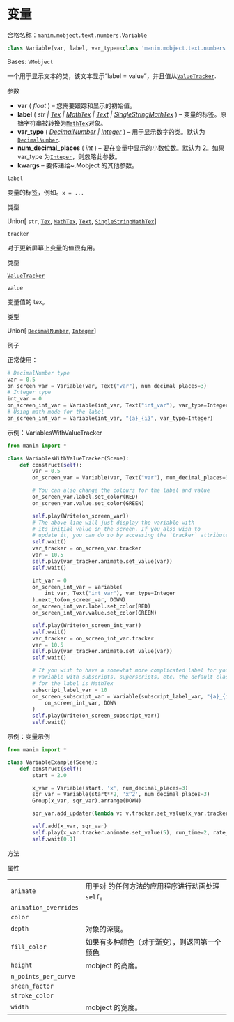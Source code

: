 # 变量

合格名称：`manim.mobject.text.numbers.Variable`


```py
class Variable(var, label, var_type=<class 'manim.mobject.text.numbers.DecimalNumber'>, num_decimal_places=2, **kwargs)
```

Bases: `VMobject`

一个用于显示文本的类，该文本显示“label = value”，并且值从[`ValueTracker`]().

参数

- **var** ( _float_ ) – 您需要跟踪和显示的初始值。
- **label** ( _str_ _|_ [_Tex_]() _|_ [_MathTex_]() _|_ [_Text_]() _|_ [_SingleStringMathTex_]() ) – 变量的标签。原始字符串被转换为[`MathTex`]()对象。
- **var_type** ( [_DecimalNumber_]() _|_ [_Integer_]() ) – 用于显示数字的类。默认为[`DecimalNumber`]().
- **num_decimal_places** ( _int_ ) – 要在变量中显示的小数位数。默认为 2。如果 var_type 为[`Integer`]()，则忽略此参数。
- **kwargs** – 要传递给~.Mobject 的其他参数。


`label`

变量的标签，例如。`x = ...`

类型

Union\[ `str`, [`Tex`](), [`MathTex`](), [`Text`](), [`SingleStringMathTex`]()\]


`tracker`

对于更新屏幕上变量的值很有用。

类型

[`ValueTracker`]()


`value`

变量值的 tex。

类型

Union\[ [`DecimalNumber`](), [`Integer`]()\]

例子

正常使用：

```py
# DecimalNumber type
var = 0.5
on_screen_var = Variable(var, Text("var"), num_decimal_places=3)
# Integer type
int_var = 0
on_screen_int_var = Variable(int_var, Text("int_var"), var_type=Integer)
# Using math mode for the label
on_screen_int_var = Variable(int_var, "{a}_{i}", var_type=Integer)
```


示例：VariablesWithValueTracker

```py
from manim import *

class VariablesWithValueTracker(Scene):
    def construct(self):
        var = 0.5
        on_screen_var = Variable(var, Text("var"), num_decimal_places=3)

        # You can also change the colours for the label and value
        on_screen_var.label.set_color(RED)
        on_screen_var.value.set_color(GREEN)

        self.play(Write(on_screen_var))
        # The above line will just display the variable with
        # its initial value on the screen. If you also wish to
        # update it, you can do so by accessing the `tracker` attribute
        self.wait()
        var_tracker = on_screen_var.tracker
        var = 10.5
        self.play(var_tracker.animate.set_value(var))
        self.wait()

        int_var = 0
        on_screen_int_var = Variable(
            int_var, Text("int_var"), var_type=Integer
        ).next_to(on_screen_var, DOWN)
        on_screen_int_var.label.set_color(RED)
        on_screen_int_var.value.set_color(GREEN)

        self.play(Write(on_screen_int_var))
        self.wait()
        var_tracker = on_screen_int_var.tracker
        var = 10.5
        self.play(var_tracker.animate.set_value(var))
        self.wait()

        # If you wish to have a somewhat more complicated label for your
        # variable with subscripts, superscripts, etc. the default class
        # for the label is MathTex
        subscript_label_var = 10
        on_screen_subscript_var = Variable(subscript_label_var, "{a}_{i}").next_to(
            on_screen_int_var, DOWN
        )
        self.play(Write(on_screen_subscript_var))
        self.wait()
```


示例：变量示例

```py
from manim import *

class VariableExample(Scene):
    def construct(self):
        start = 2.0

        x_var = Variable(start, 'x', num_decimal_places=3)
        sqr_var = Variable(start**2, 'x^2', num_decimal_places=3)
        Group(x_var, sqr_var).arrange(DOWN)

        sqr_var.add_updater(lambda v: v.tracker.set_value(x_var.tracker.get_value()**2))

        self.add(x_var, sqr_var)
        self.play(x_var.tracker.animate.set_value(5), run_time=2, rate_func=linear)
        self.wait(0.1)
```


方法



属性

|||
|-|-|
`animate`|用于对 的任何方法的应用程序进行动画处理`self`。
`animation_overrides`|
`color`|
`depth`|对象的深度。
`fill_color`|如果有多种颜色（对于渐变），则返回第一个颜色
`height`|mobject 的高度。
`n_points_per_curve`|
`sheen_factor`|
`stroke_color`|
`width`|mobject 的宽度。
